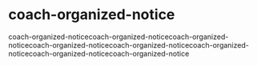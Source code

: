 # coach-organized-notice
coach-organized-noticecoach-organized-noticecoach-organized-noticecoach-organized-noticecoach-organized-noticecoach-organized-noticecoach-organized-noticecoach-organized-notice

